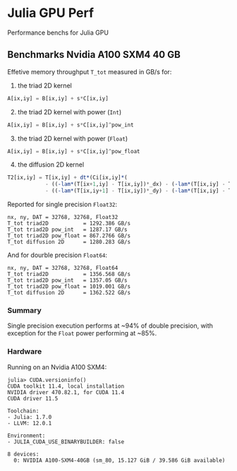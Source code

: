 # Julia GPU Perf

Performance benchs for Julia GPU

## Benchmarks Nvidia A100 SXM4 40 GB
Effetive memory throughput `T_tot` measured in GB/s for:
1. the triad 2D kernel
```julia
A[ix,iy] = B[ix,iy] + s*C[ix,iy]
```

2. the triad 2D kernel with power (`Int`)
```julia
A[ix,iy] = B[ix,iy] + s*C[ix,iy]^pow_int
```

3. the triad 2D kernel with power (`Float`)
```julia
A[ix,iy] = B[ix,iy] + s*C[ix,iy]^pow_float
```

4. the diffusion 2D kernel
```julia
T2[ix,iy] = T[ix,iy] + dt*(Ci[ix,iy]*(
            - ((-lam*(T[ix+1,iy] - T[ix,iy])*_dx) - (-lam*(T[ix,iy] - T[ix-1,iy])*_dx))*_dx
            - ((-lam*(T[ix,iy+1] - T[ix,iy])*_dy) - (-lam*(T[ix,iy] - T[ix,iy-1])*_dy))*_dy ))
```

Reported for single precision `Float32`:
```julia-repl
nx, ny, DAT = 32768, 32768, Float32
T_tot triad2D           = 1292.386 GB/s
T_tot triad2D pow_int   = 1287.17 GB/s
T_tot triad2D pow_float = 867.2766 GB/s
T_tot diffusion 2D      = 1280.283 GB/s
```

And for dourble precision `Float64`:
```julia-repl
nx, ny, DAT = 32768, 32768, Float64
T_tot triad2D           = 1356.568 GB/s
T_tot triad2D pow_int   = 1357.05 GB/s
T_tot triad2D pow_float = 1019.001 GB/s
T_tot diffusion 2D      = 1362.522 GB/s
```
### Summary
Single precision execution performs at ~94% of double precision, with exception for the `Float` power performing at ~85%.

### Hardware
Running on an Nvidia A100 SXM4:
```julia-repl
julia> CUDA.versioninfo()
CUDA toolkit 11.4, local installation
NVIDIA driver 470.82.1, for CUDA 11.4
CUDA driver 11.5

Toolchain:
- Julia: 1.7.0
- LLVM: 12.0.1

Environment:
- JULIA_CUDA_USE_BINARYBUILDER: false

8 devices:
  0: NVIDIA A100-SXM4-40GB (sm_80, 15.127 GiB / 39.586 GiB available)
```
